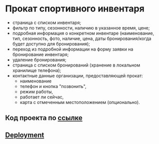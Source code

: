 # Прокат спортивного инвентаря

* страница с списком инвентаря;
* фильтр по типу, сезонности, наличию в указанное время, цене;
* подробная информация о конкретном инвентаре (наименование, тип, сезонность, фото, наличие, цена, даты бронирования/когда будет доступно для бронирования);
* переход из подробной информации на форму заявки на бронирование инвентаря;
* удаление бронирования;
* страница с списком бронирований (хранение в локальном хранилище телефона);
* контактные данные организации, предоставляющей прокат:
  * наименование
  * телефон и кнопка "позвонить",
  * режим работы,
  * работает ли сейчас,
  * карта с отмеченным местоположением (опционально).


## Код проекта по [ссылке](https://github.com/RRoLL545/sport-equipment-angular-ionic-cordova/tree/develop)

## [Deployment](https://rroll545.github.io/sport-equipment-angular-ionic-cordova/)
